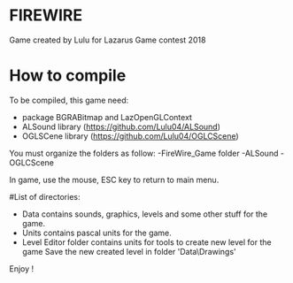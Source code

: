 # FIREWIRE
Game created by Lulu  for Lazarus Game contest 2018

# How to compile
To be compiled, this game need:
- package BGRABitmap and LazOpenGLContext
- ALSound library (https://github.com/Lulu04/ALSound)
- OGLSCene library (https://github.com/Lulu04/OGLCScene)
  
You must organize the folders as follow:
-FireWire_Game folder
-ALSound
-OGLCScene

In game, use the mouse, ESC key to return to main menu.

#List of directories:
- Data contains sounds, graphics, levels and some other stuff for the game.
- Units  contains pascal units for the game.
- Level Editor folder contains units for tools to create new level for the game
  Save the new created level in folder 'Data\Drawings\'
  
  
Enjoy !